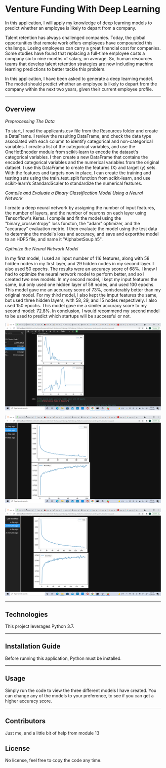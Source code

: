 # Venture Funding With Deep Learning
   
   In this application, I will apply my knowledge of deep learning models to predict whether an employee is likely to depart from a company.
  
Talent retention has always challenged companies. Today, the global opportunities that remote work offers employees have compounded this challenge. Losing employees can carry a great financial cost for companies. Some studies have found that replacing a full-time employee costs a company six to nine months of salary, on average. So, human resources teams that develop talent retention strategies are now including machine learning predictions to better tackle this problem.

In this application, I have been asked to generate a deep learning model. The model should predict whether an employee is likely to depart from the company within the next two years, given their current employee profile.

---

## Overview

   *Preprocessing The Data*
   
To start, I read the applicants.csv file from the Resources folder and create a DataFrame. I review the resulting DataFrame, and check the data type associated with each column to identify categorical and non-categorical variables. I create a list of the categorical variables, and use the OneHotEncoder module from scikit-learn to encode the dataset's categorical variables. I then create a new DataFrame that contains the encoded categorical variables and the numerical variables from the original dataset. 
   I use this DataFrame to create the features (X) and target (y) sets. With the features and targets now in place, I can create the training and testing sets using the train_test_split function from scikit-learn, and use scikit-learn’s StandardScaler to standardize the numerical features.
   
   *Compile and Evaluate a Binary Classification Model Using a Neural Network*
   
I create a deep neural network by assigning the number of input features, the number of layers, and the number of neurons on each layer using Tensorflow's Keras. I compile and fit the model using the "binary_crossentropy" loss functon, the "adam" optimizer, and the "accuracy" evaluation metric. I then evaluate the model using the test data to determine the model's loss and accuracy, and save and exportthe model to an HDF5 file, and name it "AlphabetSoup.h5". 
 
   *Optimize the Neural Network Model*
   
In my first model, I used an input number of 116 features, along with 58 hidden nodes in my first layer, and 29 hidden nodes in my second layer. I also used 50 epochs. The results were an accuracy score of 68%. I knew I had to optimize the neural network model to perform better, and so I created two new models.
In my second model, I kept my input features the same, but only used one hidden layer of 58 nodes, and used 100 epochs. This model gave me an accuracy score of 73%, conisderably better than my original model. For my third model, I also kept the imput features the same, but used three hidden layers, with 58, 29, and 15 nodes respectively. I also used 150 epochs. This model gave me a similer accuracy score to my second model: 72.8%.
In conclusion, I would recommend my second model to be used to predict which startups will be successful or not.


![screenshot of model 1 loss and accuracy plots](https://github.com/chaimkriger/Challenge_13/blob/main/Starter_Code/Screenshot%20(43).png)

![screenshot of model 2 loss and accuracy plots](https://github.com/chaimkriger/Challenge_13/blob/main/Starter_Code/Screenshot%20(44).png)

![screenshot of model 3 loss and accuracy plots](https://github.com/chaimkriger/Challenge_13/blob/main/Starter_Code/Screenshot%20(45).png)




---

## Technologies

This project leverages Python 3.7.

---

## Installation Guide

Before running this application, Python must be installed.

---

## Usage

Simply run the code to view the three different models I have created. You can change any of the models to your preference, to see if you can get a higher accuracy score.

---

## Contributors

Just me, and a little bit of help from module 13

## License

No license, feel free to copy the code any time.











